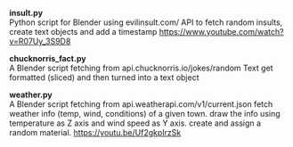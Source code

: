 **insult.py**  
Python script for Blender using evilinsult.com/ API to fetch random insults, create text objects and add a timestamp
https://www.youtube.com/watch?v=R07Uy_3S9D8


**chucknorris_fact.py**  
A Blender script fetching from api.chucknorris.io/jokes/random
Text get formatted (sliced) and then turned into a text object

**weather.py**  
A Blender script fetching from api.weatherapi.com/v1/current.json
fetch weather info (temp, wind, conditions) of a given town.
draw the info using temperature as Z axis and wind speed as Y axis.
create and assign a random material.
https://youtu.be/Uf2gkpIrzSk
